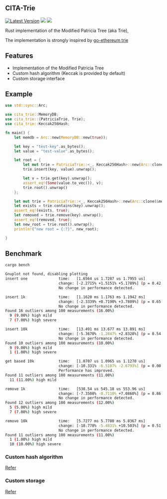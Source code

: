 ## CITA-Trie

[![Latest Version](https://img.shields.io/crates/v/cita_trie.svg)](https://crates.io/crates/cita_trie)
[![](https://travis-ci.org/cryptape/cita-trie.svg?branch=master)](https://travis-ci.org/cryptape/cita-trie)
[![](https://img.shields.io/hexpm/l/plug.svg)](https://github.com/cryptape/cita-trie/blob/master/LICENSE)

Rust implementation of the Modified Patricia Tree (aka Trie),

The implementation is strongly inspired by [go-ethereum trie](https://github.com/ethereum/go-ethereum/tree/master/trie)

## Features

- Implementation of the Modified Patricia Tree
- Custom hash algorithm (Keccak is provided by default)
- Custom storage interface

## Example

```rust
use std::sync::Arc;

use cita_trie::MemoryDB;
use cita_trie::{PatriciaTrie, Trie};
use cita_trie::Keccak256Hash;

fn main() {
    let memdb = Arc::new(MemoryDB::new(true));

    let key = "test-key".as_bytes();
    let value = "test-value".as_bytes();

    let root = {
        let mut trie = PatriciaTrie::<_, Keccak256Hash>::new(Arc::clone(&memdb));
        trie.insert(key, value).unwrap();

        let v = trie.get(key).unwrap();
        assert_eq!(Some(value.to_vec()), v);
        trie.root().unwrap()
    };

    let mut trie = PatriciaTrie::<_, Keccak256Hash>::new(Arc::clone(&memdb));
    let exists = trie.contains(key).unwrap();
    assert_eq!(exists, true);
    let removed = trie.remove(key).unwrap();
    assert_eq!(removed, true);
    let new_root = trie.root().unwrap();
    println!("new root = {:?}", new_root);

}

```

## Benchmark

```sh
cargo bench

Gnuplot not found, disabling plotting
insert one              time:   [1.6564 us 1.7287 us 1.7955 us]
                        change: [-2.2715% +1.5151% +5.1789%] (p = 0.42 > 0.05)
                        No change in performance detected.

insert 1k               time:   [1.1620 ms 1.1763 ms 1.1942 ms]
                        change: [-2.3339% +0.7190% +3.7809%] (p = 0.65 > 0.05)
                        No change in performance detected.
Found 16 outliers among 100 measurements (16.00%)
  9 (9.00%) high mild
  7 (7.00%) high severe

insert 10k              time:   [13.491 ms 13.677 ms 13.891 ms]
                        change: [-5.3670% -1.2847% +2.8328%] (p = 0.54 > 0.05)
                        No change in performance detected.
Found 10 outliers among 100 measurements (10.00%)
  9 (9.00%) high mild
  1 (1.00%) high severe

get based 10k           time:   [1.0707 us 1.0965 us 1.1270 us]
                        change: [-10.331% -6.5107% -2.6793%] (p = 0.00 < 0.05)
                        Performance has improved.
Found 11 outliers among 100 measurements (11.00%)
  11 (11.00%) high mild

remove 1k               time:   [538.54 us 545.18 us 553.96 us]
                        change: [-7.3508% -0.7110% +7.0860%] (p = 0.86 > 0.05)
                        No change in performance detected.
Found 12 outliers among 100 measurements (12.00%)
  5 (5.00%) high mild
  7 (7.00%) high severe

remove 10k              time:   [5.7277 ms 5.7780 ms 5.8367 ms]
                        change: [-18.778% -5.4831% +10.503%] (p = 0.51 > 0.05)
                        No change in performance detected.
Found 11 outliers among 100 measurements (11.00%)
  1 (1.00%) high mild
  10 (10.00%) high severe
```

### Custom hash algorithm

[Refer](https://github.com/cryptape/cita-trie/blob/master/src/lib.rs)

### Custom storage

[Refer](https://github.com/cryptape/cita-trie/blob/master/src/db.rs)
